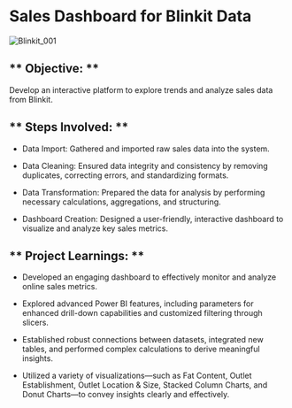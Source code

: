 # Sales Dashboard for Blinkit Data 
![Blinkit_001](https://github.com/user-attachments/assets/a9ce3585-8c8e-4a92-95c5-3c3e5ee49c60)

## ** Objective: **

  Develop an interactive platform to explore trends and analyze sales data from Blinkit.
  
## ** Steps Involved: **

* Data Import: Gathered and imported raw sales data into the system.
    
* Data Cleaning: Ensured data integrity and consistency by removing duplicates, correcting errors, and standardizing formats.
    
* Data Transformation: Prepared the data for analysis by performing necessary calculations, aggregations, and structuring.
    
* Dashboard Creation: Designed a user-friendly, interactive dashboard to visualize and analyze key sales metrics.
      
## ** Project Learnings: **

* Developed an engaging dashboard to effectively monitor and analyze online sales metrics.
    
* Explored advanced Power BI features, including parameters for enhanced drill-down capabilities and customized filtering through slicers.
    
* Established robust connections between datasets, integrated new tables, and performed complex calculations to derive meaningful insights.
    
* Utilized a variety of visualizations—such as Fat Content, Outlet Establishment, Outlet Location & Size, Stacked Column Charts, and Donut Charts—to convey insights clearly and effectively.
